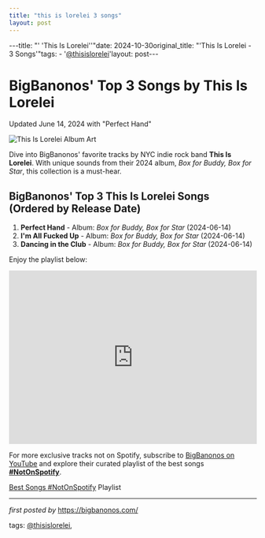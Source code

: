 ```yaml
---
title: "this is lorelei 3 songs"
layout: post
---
```

---title: "' 'This Is Lorelei''"date: 2024-10-30original_title: "'This Is Lorelei - 3 Songs'"tags:  - '[@thisislorelei](/tags/thisislorelei/)'layout: post---<h1>BigBanonos' Top 3 Songs by This Is Lorelei</h1> <p>Updated June 14, 2024 with "Perfect Hand"</p> <p><img alt="This Is Lorelei Album Art" src="https://f4.bcbits.com/img/a0937923974_2.jpg" /></p> <p>Dive into BigBanonos' favorite tracks by NYC indie rock band **This Is Lorelei**. With unique sounds from their 2024 album, <em>Box for Buddy, Box for Star</em>, this collection is a must-hear.</p> <h2>BigBanonos' Top 3 This Is Lorelei Songs (Ordered by Release Date)</h2> <ol> <li><strong>Perfect Hand</strong> - Album: <em>Box for Buddy, Box for Star</em> (2024-06-14)</li> <li><strong>I'm All Fucked Up</strong> - Album: <em>Box for Buddy, Box for Star</em> (2024-06-14)</li> <li><strong>Dancing in the Club</strong> - Album: <em>Box for Buddy, Box for Star</em> (2024-06-14)</li></ol> <p>Enjoy the playlist below:</p><iframe allow="autoplay; clipboard-write; encrypted-media; fullscreen; picture-in-picture" allowfullscreen="" frameborder="0" height="352" loading="lazy" src="https://open.spotify.com/embed/playlist/1P3Xf5yXXpBoHxkuSbvX2n?utm_source=generator" width="100%"></iframe><!--Subscribe and Playlist Links--><div>    <p>For more exclusive tracks not on Spotify, subscribe to <a href="https://www.youtube.com/[@BigBanonos](/tags/BigBanonos/)" target="_blank">BigBanonos on YouTube</a> and explore their curated playlist of the best songs <strong>[#NotOnSpotify](/tags/NotOnSpotify/)</strong>.</p>    <p><a href="https://www.youtube.com/playlist?list=PLtuNtuTatqI0kFahUCbtbfenC_ET5O_tr" target="_blank">Best Songs [#NotOnSpotify](/tags/NotOnSpotify/) Playlist<br /></a></p></div><hr /><p><em>first posted by</em> <a href="https://bigbanonos.com/" rel="noopener" target="_new">https://bigbanonos.com/</a></p><p>tags: [@thisislorelei](/tags/thisislorelei/),</p>